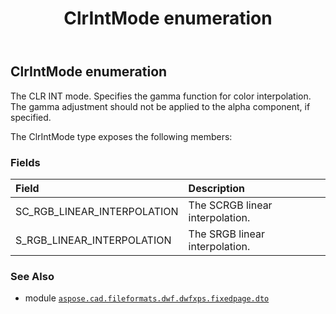 ﻿---
title: ClrIntMode enumeration
second_title: Aspose.CAD for Python via .NET API References
description: 
type: docs
weight: 250
url: /python-net/aspose.cad.fileformats.dwf.dwfxps.fixedpage.dto/clrintmode/
is_root: false
---

## ClrIntMode enumeration

The CLR INT mode.
Specifies the gamma function for color interpolation.
The gamma adjustment should not be applied to the alpha component, if specified.



The ClrIntMode type exposes the following members:

### Fields
| Field | Description |
| :- | :- |
| SC_RGB_LINEAR_INTERPOLATION | The SCRGB linear interpolation. |
| S_RGB_LINEAR_INTERPOLATION | The SRGB linear interpolation. |



### See Also
* module [`aspose.cad.fileformats.dwf.dwfxps.fixedpage.dto`](..)
